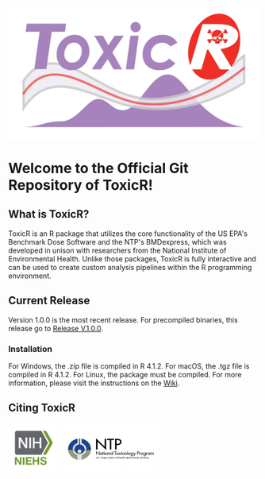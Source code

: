![alt text](https://github.com/wheelemw/ToxicRDocs/blob/main/Toxic-R_Web_Graphic_V13.jpg)

# Welcome to the Official Git Repository of ToxicR!

## What is ToxicR? 

ToxicR is an R package that utilizes the core functionality of the US EPA's Benchmark Dose Software and the NTP's BMDexpress, which was developed in unison with researchers from the National Institute of Environmental Health. Unlike those packages, ToxicR is fully interactive and can be used to create custom analysis pipelines within the R programming environment. 

## Current Release

Version 1.0.0 is the most recent release. For precompiled binaries, this release go to [Release V.1.0.0](https://github.com/NIEHS/ToxicR/releases/tag/v1.0.0). 

### Installation

For Windows, the .zip file is compiled in R 4.1.2. 
For macOS, the .tgz file is compiled in R 4.1.2. 
For Linux, the package must be compiled. 
For more information, please visit the instructions on the [Wiki](https://github.com/NIEHS/ToxicR/wiki). 

## Citing ToxicR


<img src="https://github.com/wheelemw/ToxicRDocs/blob/main/NIEHS.png" width="100" height="100"> <img src="https://github.com/wheelemw/ToxicRDocs/blob/main/NTP.gif" width="200" height="100">
  

